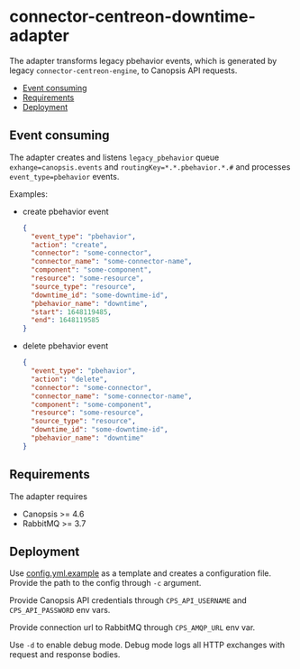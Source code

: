 # connector-centreon-downtime-adapter

The adapter transforms legacy pbehavior events, which is generated by legacy `connector-centreon-engine`, to Canopsis API requests.

- [Event consuming](#event-consuming)
- [Requirements](#requirements)
- [Deployment](#deployment)

## Event consuming

The adapter creates and listens `legacy_pbehavior` queue `exhange=canopsis.events` and `routingKey=*.*.pbehavior.*.#` and processes `event_type=pbehavior` events.

Examples:

- create pbehavior event
    ```json
    {
      "event_type": "pbehavior",
      "action": "create",
      "connector": "some-connector",
      "connector_name": "some-connector-name",
      "component": "some-component",
      "resource": "some-resource",
      "source_type": "resource",
      "downtime_id": "some-downtime-id",
      "pbehavior_name": "downtime",
      "start": 1648119485,
      "end": 1648119585
    }
    ```

- delete pbehavior event
    ```json
    {
      "event_type": "pbehavior",
      "action": "delete",
      "connector": "some-connector",
      "connector_name": "some-connector-name",
      "component": "some-component",
      "resource": "some-resource",
      "source_type": "resource",
      "downtime_id": "some-downtime-id",
      "pbehavior_name": "downtime"
    }
    ```

## Requirements

The adapter requires

* Canopsis >= 4.6
* RabbitMQ >= 3.7

## Deployment

Use [config.yml.example](./config.yml.example) as a template and creates a configuration file. Provide the path
to the config through `-c` argument.

Provide Canopsis API credentials through `CPS_API_USERNAME` and `CPS_API_PASSWORD` env vars.

Provide connection url to RabbitMQ through `CPS_AMQP_URL` env var.

Use `-d` to enable debug mode. Debug mode logs all HTTP exchanges with request and response bodies.
